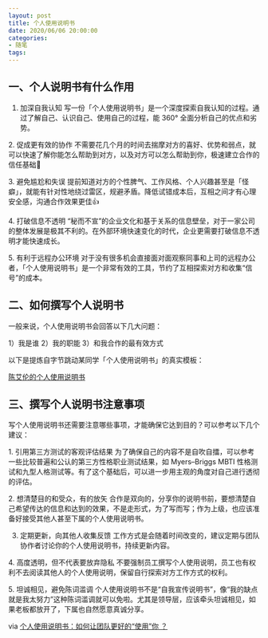 ```yaml
---
layout: post
title: 个人使用说明书
date: 2020/06/06 20:00:00
categories:
- 随笔
tags:
---
```


## 一、个人说明书有什么作用

1. ​加深自我认知
写一份「个人使用说明书」是一个深度探索自我认知的过程。通过了解自己、认识自己、使用自己的过程，能 360° 全面分析自己的优点和劣势。

2.​ 促成更有效的协作
不需要花几个月的时间去揣摩对方的喜好、优势和弱点，就可以快速了解你能怎么帮助到对方，以及对方可以怎么帮助到你，极速建立合作的信任基础💪

3.​ 避免尴尬和失误
提前知道对方的个性脾气、工作风格、个人兴趣甚至是「怪癖」，就能有针对性地绕过雷区，规避矛盾。降低试错成本后，互相之间才有心理安全感，沟通合作效果更佳👍

4.​ 打破信息不透明
“秘而不宣”的企业文化和基于关系的信息壁垒，对于一家公司的整体发展是极其不利的。在外部环境快速变化的时代，企业更需要打破信息不透明才能快速成长。

5.​ 有利于远程办公环境
对于没有很多机会直接面对面观察同事和上司的远程办公者，「个人使用说明书」是一个非常有效的工具，节约了互相探索对方和收集“信号”的成本。

## 二、如何撰写个人说明书

一般来说，个人使用说明书会回答以下几大问题：

1）我是谁
2）我的职能
3）和我合作的最有效方式

以下是提炼自字节跳动某同学「个人使用说明书」的真实模板：

[陈艾伦的个人使用说明书](https://feishudemo.feishu.cn/docs/doccnnrUdk5NY0JRRAR0JHSWExg#)

## 三、撰写个人说明书注意事项

写个人使用说明书还需要注意哪些事项，才能确保它达到目的？可以参考以下几个建议：

1.​ 引用第三方测试的客观评估结果
为了确保自己的内容不是自吹自擂，可以参考一些比较普遍和公认的第三方性格职业测试结果，如 Myers–Briggs MBTI 性格测试和九型人格测试等。有了这个基础后，可以进一步用主观的角度对自己进行透彻的评估。

2.​ 想清楚目的和受众，有的放矢
合作是双向的，分享你的说明书前，要想清楚自己希望传达的信息和达到的效果，不是走形式，为了写而写；作为上级，也应该准备好接受其他人甚至下属的个人使用说明书。

3. ​定期更新，向其他人收集反馈
工作方式是会随着时间改变的，建议定期与团队协作者讨论你的个人使用说明书，持续更新内容。

4.​ 高度透明，但不代表要放弃隐私
不要强制员工撰写个人使用说明，员工也有权利不去阅读其他人的个人使用说明，保留自行探索对方工作方式的权利。

5.​ 坦诚相见，避免陈词滥调
个人使用说明书不是“自我宣传说明书”，像“我的缺点就是我太努力”这种陈词滥调就可以免啦。尤其是领导层，应该牵头坦诚相见，如果老板都放开了，下属也自然愿意真诚分享。

via [个人使用说明书：如何让团队更好的“使用”你 ？](https://www.feishu.cn/hc/zh-CN/articles/360048137813)